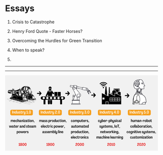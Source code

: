 
# Essays 

1. Crisis to Catastrophe
   
2. Henry Ford Quote - Faster Horses?
   
3. Overcoming the Hurdles for Green Transition
   
4. When to speak?

5. 
---

---

![Industry 4.0](https://github.com/suryakiranmg/Electric_Drive_AND_Batteries/blob/main/Misc/IndustrialRevolution.png)
